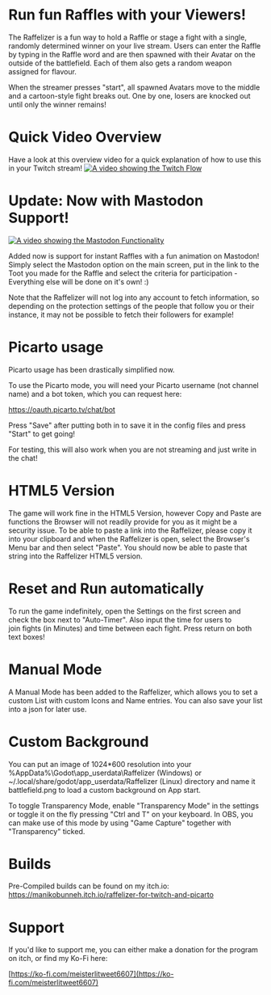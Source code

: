 Run fun Raffles with your Viewers!
==================================

The Raffelizer is a fun way to hold a Raffle or stage a fight with a single, randomly determined winner on your live stream. Users can enter the Raffle by typing in the Raffle word and are then spawned with their Avatar on the outside of the battlefield. Each of them also gets a random weapon assigned for flavour.

When the streamer presses "start", all spawned Avatars move to the middle and a cartoon-style fight breaks out. One by one, losers are knocked out until only the winner remains!

Quick Video Overview
====================

Have a look at this overview video for a quick explanation of how to use this in your Twitch stream!
[![A video showing the Twitch Flow](https://img.youtube.com/vi/1ALivPQGX3c/0.jpg)](https://www.youtube.com/watch?v=1ALivPQGX3c)


Update: Now with Mastodon Support!
==================================

[![A video showing the Mastodon Functionality](https://img.youtube.com/vi/kbBerSFr9OE/0.jpg)](https://www.youtube.com/watch?v=kbBerSFr9OE)

Added now is support for instant Raffles with a fun animation on Mastodon! Simply select the Mastodon option on the main screen, put in the link to the Toot you made for the Raffle and select the criteria for participation - Everything else will be done on it's own! :)

Note that the Raffelizer will not log into any account to fetch information, so depending on the protection settings of the people that follow you or their instance, it may not be possible to fetch their followers for example!

Picarto usage
=============

​Picarto usage has been drastically simplified now.

To use the Picarto mode, you will need your Picarto username (not channel name) and a bot token, which you can request here:

https://oauth.picarto.tv/chat/bot

Press "Save" after putting both in to save it in the config files and press "Start" to get going!

For testing, this will also work when you are not streaming and just write in the chat!

HTML5 Version
=============
​The game will work fine in the HTML5 Version, however Copy and Paste are functions the Browser will not readily provide for you as it might be a security issue.
To be able to paste a link into the Raffelizer, please copy it into your clipboard and when the Raffelizer is open, select the Browser's Menu bar and then select "Paste". You should now be able to paste that string into the Raffelizer HTML5 version.

Reset and Run automatically
===========================

To run the game indefinitely, open the Settings on the first screen and check the box next to "Auto-Timer". Also input the time for users to join fights (in Minutes) and time between each fight. Press return on both text boxes!

Manual Mode
===========================

A Manual Mode has been added to the Raffelizer, which allows you to set a custom List with custom Icons and Name entries. You can also save your list into a json for later use.



Custom Background
=================

You can put an image of 1024*600 resolution into your %AppData%\Godot\app_userdata\Raffelizer (Windows) or 
~/.local/share/godot/app_userdata/Raffelizer (Linux)
directory and name it battlefield.png to load a custom background on App start.

To toggle Transparency Mode, enable "Transparency Mode" in the settings or toggle it on the fly pressing "Ctrl and T" on your keyboard. In OBS, you can make use of this mode by using "Game Capture" together with "Transparency" ticked.

Builds
===========

Pre-Compiled builds can be found on my itch.io:
https://manikobunneh.itch.io/raffelizer-for-twitch-and-picarto

Support
=======

If you'd like to support me, you can either make a donation for the program on itch, or find my Ko-Fi here:

[https://ko-fi.com/meisterlitweet6607](https://ko-fi.com/meisterlitweet6607)
